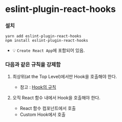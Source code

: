 # eslint-plugin-react-hooks

### 설치
```
yarn add eslint-plugin-react-hooks
npm install eslint-plugin-react-hooks
```
- 💡 `Create React App`에 포함되어 있음.

### 다음과 같은 규칙을 강제함
1. 최상위(at the Top Level)에서만 Hook을 호출해야 한다.
    - 참고 : [Hook의 규칙]([20201021]_hook_규칙.md)
    
2. 오직 React 함수 내에서 Hook을 호출해야 한다.
    - React 함수 컴포넌트에서 호출
    - Custom Hook에서 호출
